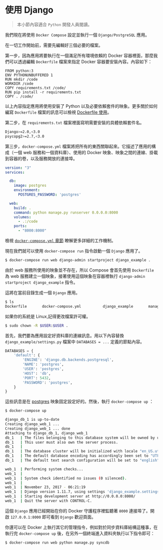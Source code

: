 # 使用 Django

> 本小節內容適合 `Python` 開發人員閱讀。

我們現在將使用 `Docker Compose` 設定並執行一個 `Django/PostgreSQL` 應用。

在一切工作開始前，需要先編輯好三個必要的檔案。

第一步，因為應用將要執行在一個滿足所有環境依賴的 Docker 容器裡面，那麼我們可以透過編輯 `Dockerfile` 檔案來指定 Docker 容器要安裝內容。內容如下：

```docker
FROM python:3
ENV PYTHONUNBUFFERED 1
RUN mkdir /code
WORKDIR /code
COPY requirements.txt /code/
RUN pip install -r requirements.txt
COPY . /code/
```

以上內容指定應用將使用安裝了 Python 以及必要依賴套件的映象。更多關於如何編寫 `Dockerfile` 檔案的訊息可以檢視 [ Dockerfile 使用](../image/dockerfile/README.md)。

第二步，在 `requirements.txt` 檔案裡面寫明需要安裝的具體依賴套件名。

```bash
Django>=2.0,<3.0
psycopg2>=2.7,<3.0
```

第三步，`docker-compose.yml` 檔案將把所有的東西關聯起來。它描述了應用的構成（一個 web 服務和一個資料庫）、使用的 Docker 映象、映象之間的連線、掛載到容器的卷，以及服務開放的連接埠。

```yaml
version: "3"
services:

  db:
    image: postgres
    environment:
      POSTGRES_PASSWORD: 'postgres'

  web:
    build: .
    command: python manage.py runserver 0.0.0.0:8000
    volumes:
      - .:/code
    ports:
      - "8000:8000"
```

檢視 [`docker-compose.yml` 章節](compose_file.md) 瞭解更多詳細的工作機制。

現在我們就可以使用 `docker-compose run` 指令啟動一個 `Django` 應用了。

```bash
$ docker-compose run web django-admin startproject django_example .
```

由於 web 服務所使用的映象並不存在，所以 Compose 會首先使用 `Dockerfile` 為 web 服務建立一個映象，接著使用這個映象在容器裡執行 `django-admin startproject django_example` 指令。

這將在當前目錄生成一個 `Django` 應用。

```bash
$ ls
Dockerfile       docker-compose.yml          django_example       manage.py       requirements.txt
```

如果你的系統是 Linux,記得更改檔案許可權。

```bash
$ sudo chown -R $USER:$USER .
```

首先，我們要為應用設定好資料庫的連線訊息。用以下內容替換 `django_example/settings.py` 檔案中 `DATABASES = ...` 定義的節點內容。

```python
DATABASES = {
    'default': {
        'ENGINE': 'django.db.backends.postgresql',
        'NAME': 'postgres',
        'USER': 'postgres',
        'HOST': 'db',
        'PORT': 5432,
        'PASSWORD': 'postgres',
    }
}
```

這些訊息是在 [postgres](https://hub.docker.com/_/postgres/) 映象固定設定好的。然後，執行 `docker-compose up` ：

```bash
$ docker-compose up

django_db_1 is up-to-date
Creating django_web_1 ...
Creating django_web_1 ... done
Attaching to django_db_1, django_web_1
db_1   | The files belonging to this database system will be owned by user "postgres".
db_1   | This user must also own the server process.
db_1   |
db_1   | The database cluster will be initialized with locale "en_US.utf8".
db_1   | The default database encoding has accordingly been set to "UTF8".
db_1   | The default text search configuration will be set to "english".

web_1  | Performing system checks...
web_1  |
web_1  | System check identified no issues (0 silenced).
web_1  |
web_1  | November 23, 2017 - 06:21:19
web_1  | Django version 1.11.7, using settings 'django_example.settings'
web_1  | Starting development server at http://0.0.0.0:8000/
web_1  | Quit the server with CONTROL-C.
```

這個 `Django` 應用已經開始在你的 Docker 守護程序裡監聽著 `8000` 連接埠了。開啟 `127.0.0.1:8000` 即可看到 `Django` 歡迎頁面。

你還可以在 Docker 上執行其它的管理指令，例如對於同步資料庫結構這種事，在執行完 `docker-compose up` 後，在另外一個終端進入資料夾執行以下指令即可：

```bash
$ docker-compose run web python manage.py syncdb
```
